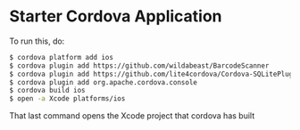 Starter Cordova Application
==========================

To run this, do:

```bash
$ cordova platform add ios
$ cordova plugin add https://github.com/wildabeast/BarcodeScanner
$ cordova plugin add https://github.com/lite4cordova/Cordova-SQLitePlugin
$ cordova plugin add org.apache.cordova.console
$ cordova build ios
$ open -a Xcode platforms/ios
```

That last command opens the Xcode project that cordova has built